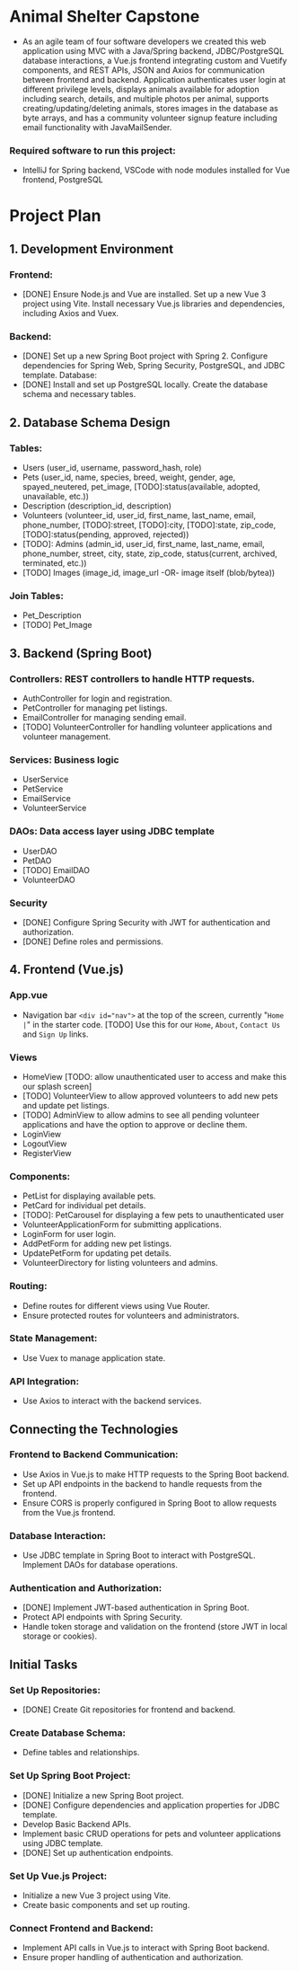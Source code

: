 
# Animal Shelter Capstone 
* As an agile team of four software developers we created this web application using MVC with a Java/Spring backend, JDBC/PostgreSQL
database interactions, a Vue.js frontend integrating custom and Vuetify components, and REST APIs, JSON and Axios for communication
between frontend and backend. Application authenticates user login at different privilege levels, displays animals available for adoption
including search, details, and multiple photos per animal, supports creating/updating/deleting animals, stores images in the database as
byte arrays, and has a community volunteer signup feature including email functionality with JavaMailSender.
### Required software to run this project:
* IntelliJ for Spring backend, VSCode with node modules installed for Vue frontend, PostgreSQL

# Project Plan
## 1. Development Environment
### Frontend:
* [DONE] Ensure Node.js and Vue are installed.
Set up a new Vue 3 project using Vite.
Install necessary Vue.js libraries and dependencies, including Axios and Vuex.
### Backend:
* [DONE] Set up a new Spring Boot project with Spring 2.
Configure dependencies for Spring Web, Spring Security, PostgreSQL, and JDBC template.
Database:
* [DONE] Install and set up PostgreSQL locally.
Create the database schema and necessary tables.
## 2. Database Schema Design
### Tables:
* Users (user_id, username, password_hash, role)
* Pets (user_id, name, species, breed, weight, gender, age, spayed_neutered, pet_image, [TODO]:status(available, adopted, unavailable, etc.))
* Description (description_id, description)
* Volunteers (volunteer_id, user_id, first_name, last_name, email, phone_number, [TODO]:street, [TODO]:city, [TODO]:state,  zip_code, [TODO]:status(pending, approved, rejected))
* [TODO]: Admins (admin_id, user_id, first_name, last_name, email, phone_number, street, city, state, zip_code, status(current, archived, terminated, etc.))
* [TODO] Images (image_id, image_url -OR- image itself (blob/bytea))
### Join Tables:
* Pet_Description
* [TODO] Pet_Image
## 3. Backend (Spring Boot)
### Controllers: REST controllers to handle HTTP requests.
* AuthController for login and registration.
* PetController for managing pet listings.
* EmailController for managing sending email.
* [TODO] VolunteerController for handling volunteer applications and volunteer management.
### Services: Business logic 
* UserService
* PetService
* EmailService
* VolunteerService
### DAOs: Data access layer using JDBC template
* UserDAO
* PetDAO
* [TODO] EmailDAO
* VolunteerDAO
### Security
* [DONE] Configure Spring Security with JWT for authentication and authorization.
* [DONE] Define roles and permissions.
## 4. Frontend (Vue.js)
### App.vue
* Navigation bar `<div id="nav">` at the top of the screen, currently "`Home |`" in the starter code. [TODO] Use this for our `Home`, `About`, `Contact Us` and `Sign Up` links.
### Views
* HomeView [TODO: allow unauthenticated user to access and make this our splash screen]
* [TODO] VolunteerView to allow approved volunteers to add new pets and update pet listings.
* [TODO] AdminView to allow admins to see all pending volunteer applications and have the option to approve or decline them.
* LoginView
* LogoutView
* RegisterView
### Components:
* PetList for displaying available pets.
* PetCard for individual pet details.
* [TODO]: PetCarousel for displaying a few pets to unauthenticated user
* VolunteerApplicationForm for submitting applications.
* LoginForm for user login.
* AddPetForm for adding new pet listings.
* UpdatePetForm for updating pet details.
* VolunteerDirectory for listing volunteers and admins.
### Routing:
* Define routes for different views using Vue Router.
* Ensure protected routes for volunteers and administrators.
### State Management:
* Use Vuex to manage application state.
### API Integration:
* Use Axios to interact with the backend services.
## Connecting the Technologies
### Frontend to Backend Communication:
* Use Axios in Vue.js to make HTTP requests to the Spring Boot backend.
* Set up API endpoints in the backend to handle requests from the frontend.
* Ensure CORS is properly configured in Spring Boot to allow requests from the Vue.js frontend.
### Database Interaction:
* Use JDBC template in Spring Boot to interact with PostgreSQL.
Implement DAOs for database operations.
### Authentication and Authorization:
* [DONE] Implement JWT-based authentication in Spring Boot.
* Protect API endpoints with Spring Security.
* Handle token storage and validation on the frontend (store JWT in local storage or cookies).
## Initial Tasks
### Set Up Repositories:
* [DONE] Create Git repositories for frontend and backend.
### Create Database Schema:
* Define tables and relationships.
### Set Up Spring Boot Project:
* [DONE] Initialize a new Spring Boot project.
* [DONE] Configure dependencies and application properties for JDBC template.
* Develop Basic Backend APIs.
* Implement basic CRUD operations for pets and volunteer applications using JDBC template.
* [DONE] Set up authentication endpoints.
### Set Up Vue.js Project:
* Initialize a new Vue 3 project using Vite.
* Create basic components and set up routing.
### Connect Frontend and Backend:
* Implement API calls in Vue.js to interact with Spring Boot backend.
* Ensure proper handling of authentication and authorization.
